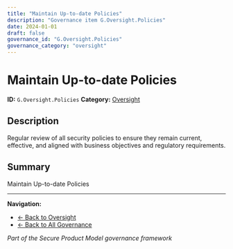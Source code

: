 ```yaml
---
title: "Maintain Up-to-date Policies"
description: "Governance item G.Oversight.Policies"
date: 2024-01-01
draft: false
governance_id: "G.Oversight.Policies"
governance_category: "oversight"
---
```


# Maintain Up-to-date Policies

**ID:** `G.Oversight.Policies`
**Category:** [Oversight](../)

## Description

Regular review of all security policies to ensure they remain current, effective, and aligned with business objectives and regulatory requirements.

## Summary

Maintain Up-to-date Policies


---

**Navigation:**
- [← Back to Oversight](../)
- [← Back to All Governance](/governance/)

*Part of the Secure Product Model governance framework*
